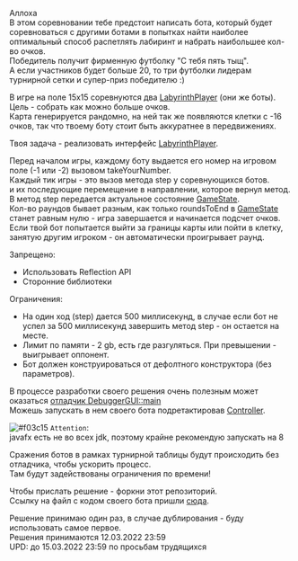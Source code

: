 Аллоха  
В этом соревновании тебе предстоит написать бота, 
который будет соревноваться с другими ботами в попытках найти 
наиболее оптимальный способ раcпетлять 
лабиринт и набрать наибольшее кол-во очков.  
Победитель получит фирменную футболку "С тебя пять тыщ".  
А если участников будет больше 20, то три футболки лидерам турнирной сетки и супер-приз победителю :)


В игре на поле 15х15 соревнуются два [LabyrinthPlayer](src/main/java/override/logic/LabyrinthPlayer.java) (они же боты).   
Цель - собрать как можно больше очков.  
Карта генерируется рандомно, на ней так же появляются клетки с -16 очков, так что твоему боту стоит быть аккуратнее в передвижениях.  

Твоя задача - реализовать интерфейс [LabyrinthPlayer](src/main/java/override/logic/LabyrinthPlayer.java).    

Перед началом игры, каждому боту выдается его номер на игровом поле (-1 или -2) вызовом takeYourNumber.  
Каждый тик игры - это вызов метода step у соревнующихся ботов.  
и их последующие перемещение в направлении, которое вернул метод.  
В метод step передается актуальное состояние [GameState](src/main/java/override/logic/GameState.java).  
Кол-во раундов бывает разным, как только roundsToEnd в [GameState](src/main/java/override/logic/GameState.java)
станет равным нулю - игра завершается и начинается подсчет очков.  
Если твой бот попытается выйти за границы карты или пойти в клетку, занятую другим игроком - он автоматически проигрывает раунд.  


Запрещено:
- Использовать Reflection API
- Сторонние библиотеки

Ограничения:
- На один ход (step) дается 500 миллисекунд, в случае если бот не успел за 500 миллисекунд завершить метод step - он остается на месте.
- Лимит по памяти - 2 gb, есть где разгуляться. При превышении - выигрывает оппонент.  
- Бот должен конструироваться от дефолтного конструктора (без параметров).

В процессе разработки своего решения очень полезным может оказаться [отладчик DebuggerGUI::main](src/main/java/override/debug/DebuggerGUI.java)  
Можешь запускать в нем своего бота подретактировав [Controller](src/main/java/override/debug/Controller.java).  
  
  
![#f03c15](https://placehold.co/15x15/f03c15/f03c15.png) `Attention`:  
javafx есть не во всех jdk, поэтому крайне рекомендую запускать на 8

Сражения ботов в рамках турнирной таблицы будут происходить без отладчика,
чтобы ускорить процесс.  
Там будут задействованы ограничения по времени!

Чтобы прислать решение - форкни этот репозиторий.    
Ссылку на файл с кодом своего бота пришли [сюда](https://forms.gle/wYNWM1K4CMnLJYYx7).  

Решение принимаю один раз, в случае дублирования - буду использовать самое первое.  
Решения принимаются 12.03.2022 23:59   
UPD: до 15.03.2022 23:59 по просьбам трудящихся 







